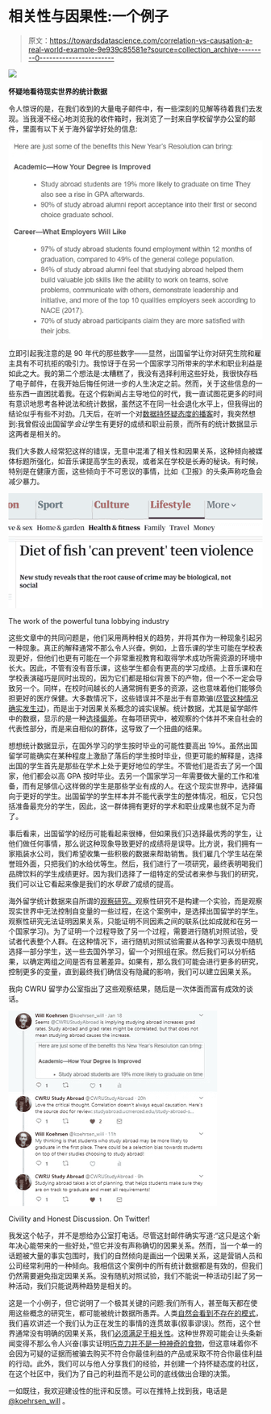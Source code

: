 # 相关性与因果性:一个例子

> 原文：<https://towardsdatascience.com/correlation-vs-causation-a-real-world-example-9e939c85581e?source=collection_archive---------0----------------------->

![](img/45cb93701dc6cd5889fe33b57af63d4e.png)

**怀疑地看待现实世界的统计数据**

令人惊讶的是，在我们收到的大量电子邮件中，有一些深刻的见解等待着我们去发现。当我漫不经心地浏览我的收件箱时，我浏览了一封来自学校留学办公室的邮件，里面有以下关于海外留学好处的信息:

![](img/38ef2abc9e0480970b64717cc8ea960c.png)

立即引起我注意的是 90 年代的那些数字——显然，出国留学让你对研究生院和雇主具有不可抗拒的吸引力。我惊讶于在另一个国家学习所带来的学术和职业利益是如此之大。我的第二个想法是:太糟糕了，我没有选择利用这些好处，我很快存档了电子邮件，在我开始后悔任何进一步的人生决定之前。然而，关于这些信息的一些东西一直困扰着我。在这个假新闻占主导地位的时代，我一直试图花更多的时间有意识地思考各种说法和统计数据，虽然这不在同一社会退化水平上，但我得出的结论似乎有些不对劲。几天后，在听一个对[数据持怀疑态度的播客](https://dataskeptic.com/podcast/)时，我突然想到:我曾假设出国留学*会让*学生有更好的成绩和职业前景，而所有的统计数据显示这两者是相关的。

我们大多数人经常犯这样的错误，无意中混淆了相关性和因果关系，这种倾向被媒体标题所强化，如音乐课提高学生的表现，或者呆在学校是长寿的秘诀。有时候，特别是在健康方面，这些倾向于不可思议的事情，比如《卫报》的头条声称吃鱼会减少暴力。

![](img/5e46e094de4ebfb864ec746c9f3ba37e.png)

The work of the powerful tuna lobbying industry

这些文章中的共同问题是，他们采用两种相关的趋势，并将其作为一种现象引起另一种现象。真正的解释通常不那么令人兴奋。例如，上音乐课的学生可能在学校表现更好，但他们也更有可能在一个非常重视教育和取得学术成功所需资源的环境中长大。因此，不管有没有音乐课，这些学生都会有更高的学习成绩。上音乐课和在学校表演碰巧是同时出现的，因为它们都是相似背景下的产物，但一个不一定会导致另一个。同样，在校时间越长的人通常拥有更多的资源，这也意味着他们能够负担更好的医疗保健。大多数情况下，这些错误并不是出于有意欺骗([尽管这种情况确实发生过](https://www.mediamatters.org/blog/2011/12/12/today-in-dishonest-fox-news-charts/185162))，而是出于对因果关系概念的诚实误解。统计数据，尤其是留学邮件中的数据，显示的是一种[选择偏差](http://sphweb.bumc.bu.edu/otlt/MPH-Modules/EP/EP713_Bias/EP713_Bias2.html)。在每项研究中，被观察的个体并不来自社会的代表性部分，而是来自相似的群体，这导致了一个扭曲的结果。

想想统计数据显示，在国外学习的学生按时毕业的可能性要高出 19%。虽然出国留学可能确实在某种程度上激励了落后的学生按时毕业，但更可能的解释是，选择出国的学生首先是那些在学术上处于更好地位的学生。不管他们是否去了另一个国家，他们都会以高 GPA 按时毕业。去另一个国家学习一年需要做大量的工作和准备，而有足够信心这样做的学生是那些学业有成的人。在这个现实世界中，选择偏向于更好的学生。出国留学的学生样本并不能代表学生的整体情况，相反，它只包括准备最充分的学生，因此，这一群体拥有更好的学术和职业成果也就不足为奇了。

事后看来，出国留学的经历可能看起来很棒，但如果我们只选择最优秀的学生，让他们做任何事情，那么说这种现象导致更好的成绩将是误导。比方说，我们拥有一家瓶装水公司，我们希望收集一些积极的数据来帮助销售。我们雇几个学生站在荣誉班外面，只把我们的水给优等生。然后，我们进行了一项研究，最终表明喝我们品牌饮料的学生成绩更好。因为我们选择了一组特定的受试者来参与我们的研究，我们可以让它看起来像是我们的水*导致了*成绩的提高。

海外留学统计数据来自所谓的[观察研究。](https://en.wikipedia.org/wiki/Observational_study)观察性研究不是构建一个实验，而是观察现实世界中无法控制自变量的一些过程，在这个案例中，是选择出国留学的学生。观察性研究无法证明因果关系，只能证明不同因素之间的联系(比如成就和在另一个国家学习)。为了证明一个过程导致了另一个过程，需要进行随机对照试验，受试者代表整个人群。在这种情况下，进行随机对照试验需要从各种学习表现中随机选择一部分学生，送一些去国外学习，留一个对照组在家。然后我们可以分析结果，以确定两组之间是否有显著差异。如果有，那么我们可能会进行更多的研究，控制更多的变量，直到最终我们确信没有隐藏的影响，我们可以建立因果关系。

我向 CWRU 留学办公室指出了这些观察结果，随后是一次体面而富有成效的谈话。

![](img/ff0760ce932b6e50a7f020b291c804fd.png)

Civility and Honest Discussion. On Twitter!

我发这个帖子，并不是想给办公室打电话。尽管这封邮件确实写道:“这只是这个新年决心能带来的一些好处，”但它并没有声称确切的因果关系。然而，当一个单一的话题被大量的事实包围时，我们的自然倾向是画出一个因果关系，这是营销人员和公司经常利用的一种倾向。我相信这个案例中的所有统计数据都是有效的，但我们仍然需要避免指定因果关系。没有随机对照试验，我们不能说一种活动引起了另一种活动，我们只能说两种趋势是相关的。

这是一个小例子，但它说明了一个极其关键的问题:我们所有人，甚至每天都在使用这些概念的研究生，都可能被统计数据所愚弄。人类[自然会看到不存在的模式](http://bigthink.com/endless-innovation/humans-are-the-worlds-best-pattern-recognition-machines-but-for-how-long)，我们喜欢讲述一个我们认为正在发生的事情的连贯故事(叙事谬误)。然而，这个世界通常没有明确的因果关系，我们[必须满足于相关性](https://www.forbes.com/sites/gilpress/2013/04/19/big-data-news-roundup-correlation-vs-causation/)。这种世界观可能会让头条新闻变得不那么令人兴奋(事实证明[巧克力并不是一种神奇的食物](https://www.vox.com/science-and-health/2017/10/18/15995478/chocolate-health-benefits-heart-disease)，但这意味着你不会因为可疑的证据而被骗去购买不符合你最佳利益的产品或采取不符合你最佳利益的行动。此外，我们可以与他人分享我们的经验，并创建一个持怀疑态度的社区，在这个社区中，我们为了自己的利益而不是公司的底线做出合理的决策。

一如既往，我欢迎建设性的批评和反馈。可以在推特上找到我，电话是 [@koehrsen_will](https://twitter.com/koehrsen_will) 。